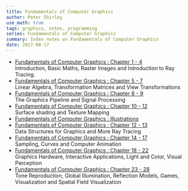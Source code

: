 ```yaml
---
title: Fundamentals of Computer Graphics
author: Peter Shirley
use_math: true
tags: graphics, notes, programming
series: Fundamentals of Computer Graphics
summary: Index notes on Fundamentals of Computer Graphics
date: 2017-08-17
---
```


* [Fundamentals of Computer Graphics : Chapter 1 - 4]({filename}fund-comp-graphics-1.md)   
    Introduction, Basic Maths, Raster Images and Introduction to Ray Tracing.   
* [Fundamentals of Computer Graphics : Chapter 5 - 7]({filename}fund-comp-graphics-2.md)   
    Linear Algebra, Transformation Matrices and View Transformations   
* [Fundamentals of Computer Graphics : Chapter 8 - 9]({filename}fund-comp-graphics-3.md)   
    The Graphics Pipeline and Signal Processing
* [Fundamentals of Computer Graphics : Chapter 10 - 12]({filename}fund-comp-graphics-4.md)   
    Surface shading and Texture Mapping
* [Fundamentals of Computer Graphics : Illustrations]({filename}fund-comp-graphics-5.md)       
* [Fundamentals of Computer Graphics : Chapter 12 - 13]({filename}fund-comp-graphics-6.md)   
    Data Structures for Graphics and More Ray Tracing
* [Fundamentals of Computer Graphics : Chapter 14 - 17]({filename}fund-comp-graphics-7.md)   
    Sampling, Curves and Computer Animation
* [Fundamentals of Computer Graphics : Chapter 18 - 22]({filename}fund-comp-graphics-8.md)   
    Graphics Hardware, Interactive Applications, Light and Color, Visual Perception
* [Fundamentals of Computer Graphics : Chapter 23 - 28]({filename}fund-comp-graphics-8.md)   
    Tone Reproduction, Global Illumination, Reflection Models, Games, Visualization and Spatial Field Visualization
    
